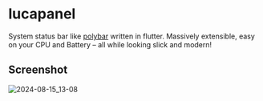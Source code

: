 # lucapanel

System status bar like [polybar](https://github.com/polybar/polybar) written in flutter.
Massively extensible, easy on your CPU and Battery – all while looking slick and modern!

## Screenshot

![2024-08-15_13-08](https://github.com/user-attachments/assets/f2673ced-e86f-4f97-9fab-98a1f2996f71)
